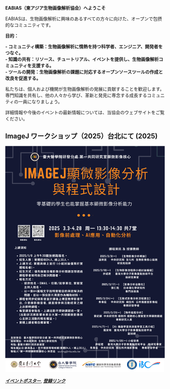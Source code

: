 **EABIAS（東アジア生物画像解析協会）へようこそ**

EABIASは、生物画像解析に興味のあるすべての方々に向けた、オープンで包摂的なコミュニティです。

**目的：**  

**- コミュニティ構築：生物画像解析に情熱を持つ科学者、エンジニア、開発者をつなぐ。**  
**- 知識の共有：リソース、チュートリアル、イベントを提供し、生物画像解析コミュニティを支援する。**  
**- ツールの開発：生物画像解析の課題に対応するオープンソースツールの作成と改良を促進する。**  

私たちは、個人および機関が生物画像解析の発展に貢献することを歓迎します。
専門知識を共有し、他の人々から学び、革新と発見に専念する成長するコミュニティの一員になりましょう。  

詳細情報や今後のイベントの最新情報については、当協会のウェブサイトをご覧ください。  


## ImageJ ワークショップ（2025）台北にて (2025)
![2025_workshop](images/2025_ImageJ_Workshop_Poster.png)

***[イベントポスター](https://drive.google.com/file/d/11DaEflREvSH5XQLByhorO5-ToM6Tu5g0/view?usp=drive_link)***, 
***[登録リンク](https://docs.google.com/forms/d/e/1FAIpQLSezDJBtmgAjOasH5-3s5Sg2Fi4L837JW0q_KRdc75TsZTU3EQ/viewform)*** 
